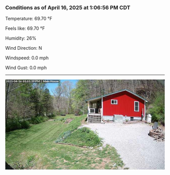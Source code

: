 ### Conditions as of April 16, 2025 at 1:06:56 PM CDT 

Temperature: 69.70 &deg;F

Feels like: 69.70 &deg;F

Humidity: 26%

Wind Direction: N

Windspeed: 0.0 mph

Wind Gust: 0.0 mph

---

<img src="./images/latest.jpeg"/>

